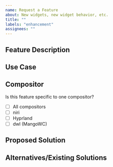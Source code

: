 ```yaml
---
name: Request a Feature
about: New widgets, new widget behavior, etc.
title: ""
labels: "enhancement"
assignees: ""
---
```


## Feature Description

<!-- Brief description of the feature requested -->

## Use Case

<!-- Explain the purpose of this feature/why it'd be useful to you -->

## Compositor

Is this feature specific to one compositor?

- [ ] All compositors
- [ ] niri
- [ ] Hyprland
- [ ] dwl (MangoWC)

## Proposed Solution

<!-- If you have any ideas for how to implement this, please share! -->

## Alternatives/Existing Solutions

<!-- Include any similar/pre-existing products that solve this problem -->